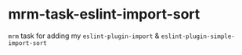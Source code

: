 # mrm-task-eslint-import-sort
`mrm` task for adding my `eslint-plugin-import` &amp; `eslint-plugin-simple-import-sort`
